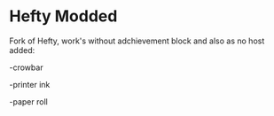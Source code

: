 # Hefty Modded
Fork of Hefty, work's without adchievement block and also as no host
added:

-crowbar

-printer ink

-paper roll
